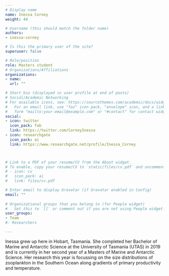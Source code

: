 ```yaml
---
# Display name
name: Inessa Corney
weight: 44

# Username (this should match the folder name)
authors:
- inessa-corney

# Is this the primary user of the site?
superuser: false

# Role/position
role: Masters student
# Organizations/Affiliations
organizations:
- name: 
  url: ""

# Short bio (displayed in user profile at end of posts)
# Social/Academic Networking
# For available icons, see: https://sourcethemes.com/academic/docs/widgets/#icons
#   For an email link, use "fas" icon pack, "envelope" icon, and a link in the
#   form "mailto:your-email@example.com" or "#contact" for contact widget.
social:
- icon: twitter
  icon_pack: fab
  link: https://twitter.com/CorneyInessa
- icon: researchgate
  icon_pack: ai
  link: https://www.researchgate.net/profile/Inessa_Corney



# Link to a PDF of your resume/CV from the About widget.
# To enable, copy your resume/CV to `static/files/cv.pdf` and uncomment the lines below.  
# - icon: cv
#   icon_pack: ai
#   link: files/cv.pdf

# Enter email to display Gravatar (if Gravatar enabled in Config)
email: ""
  
# Organizational groups that you belong to (for People widget)
#   Set this to `[]` or comment out if you are not using People widget.  
user_groups:
- Team
#- Researchers

---
```


Inessa grew up here in Hobart, Tasmania. She completed her Bachelor of Marine and Antarctic Science at the University of Tasmania (UTAS) in 2019 and is currently in her second year of a Masters of Marine and Antarctic Science. Her research this year is focussing on the size distributions of zooplankton in the Southern Ocean along gradients of primary productivity and temperature.
